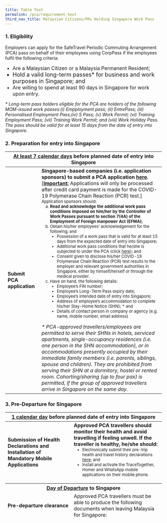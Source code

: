 ```yaml
---
title: Table Test
permalink: /pca/requirement-test
third_nav_title: Malaysian Citizens/PRs Holding Singapore Work Pass
---
```


### 1. Eligibility 

<span class="font-size:16px;">Employers can apply for the SafeTravel Periodic Commuting Arrangement (PCA) pass on behalf of their employees using CorpPass if the employees fulfil the following criteria:</span>
<ol style="list-style-type: disc;">
 <li style="font-size:16px;">Are a Malaysian Citizen or a Malaysia Permanent Resident;</li>
            <li style="font-size:18px;">Hold a valid long-term passes* for business and work purposes in Singapore; and</li>
 <li style="font-size:16px;">Are willing to spend at least 90 days in Singapore for work upon entry.</li>
            </ol>
 <span class="font-size:13px;"><i>* Long-term pass holders eligible for the PCA are holders of the following MOM-issued work passes:(i) Empployment pass; (ii) EntrePass; (iii) Personalised Employment Pass;(iv) S Pass; (v) Work Permit; (vi) Training Employment Pass; (vii) Training Work Permit; and (viii) Work Holiday Pass. The pass should be valid for at least 15 days from the date of entry into Singapore.</i></span>
 
### 2. Preparation for entry into Singapore

<table>
<thead>
  <tr>
    <th colspan="2" style="font-size:16px;"><b><u>At least 7 calendar days</u></b> before planned date of entry into Singapore</th>
    <!-- <th>Scenarios</th>
   <th>Charging Policy for C+ treatment</th> -->
  </tr>
</thead>
<tbody>
  <tr>
    <td rowspan="2" style="font-size:16px;"><b>Submit PCA application</b></td>
    <td style="font-size:16px;"><b>Singapore-based companies (i.e. application sponsors) to submit a PCA application <a href="/apply-now">here</a>.</b>[<b><u>Important:</u></b> Applications will only be processed after credit card payment is made for the COVID-19 Polymerase Chain Reaction (PCR) test.]
     <p style="font-size:13px; margin-top:0px; margin-bottom:0px;">Application sponsors should: </p> 
  <ol style="margin-top:0px; list-style-type:lower-alpha;">
       <li style="font-size:13px; margin-top:0px; margin-bottom:0px;  "><b>Read and acknowledge the additional work pass conditions imposed on him/her by the Controller of Work Passes pursuant to section 7(4A) of the Employment of Foreign manpower Act (EFMA);</b></li>
      <li style="font-size:13px; margin-top:0px; margin-bottom:0px;"> Obtain his/her employees’ acknowledgement for the following; and
        <ol style="margin-top:0px; list-style-type: disc;">
         <li style="font-size:13px; margin-top:0px; margin-bottom:0px;"> Possession of a work pass that is valid for at least 15 days from the expected date of entry into Singapore;</li>
          <li style="font-size:13px; margin-top:0px; margin-bottom:0px;"> Additional work pass conditions that he/she is subjected to under the PCA (click <a href ="">here</a>); and</li>
          <li style="font-size:13px; margin-top:0px; margin-bottom:0px;"> Consent given to disclose his/her COVID-19 Polymerase Chain Reaction (PCR) test results to the employer and relevant government authorities in Singapore, either by himself/herself or through the medical provider.</li>
         </ol>   
       </li>
      <li style="font-size:13px; margin-top:0px; margin-bottom:0px;">Have on hand, the following details:
        <ol style="margin-top:0px; list-style-type: disc;">
         <li style="font-size:13px; margin-top:0px; margin-bottom:0px;"> Employee’s FIN number; </li>
          <li style="font-size:13px; margin-top:0px; margin-bottom:0px;"> Employee’s Long-Term Pass expiry date; </li>
          <li style="font-size:13px; margin-top:0px; margin-bottom:0px;"> Employee’s intended date of entry into Singapore; </li>
         <li style="font-size:13px; margin-top:0px; margin-bottom:0px;"> Address of employee’s accommodation to complete his/her Stay-Home Notice (SHN); * and </li>
         <li style="font-size:13px; margin-top:0px; margin-bottom:0px;"> Details of contact person in company or agency (e.g. name, mobile number, email address) </li>
         </ol>   
       </li>
      </ol>   
     <p style="font-size:16px; margin-top:0px; margin-bottom:0px;"><i>* PCA-approved travellers/employees are permitted to serve their SHNs in hotels, serviced apartments, single-occupancy residences (i.e. one person in the SHN accommodation), or in accommodations presently occupied by their immediate family members (i.e. parents, siblings, spouse and children). They are prohibited from serving their SHN at a dormitory, hostel or rented room. Cohorting/sharing (up to four pax) is permitted, if the group of approved travellers arrive in Singapore on the same day.</i> </p> 
    </td>
  </tr>
</tbody>
</table>

### 3. Pre-Departure for Singapore

<table>
<thead>
  <tr>
    <th colspan="2" style="font-size:16px;"><b><u>1 calendar day</u></b> before planned date of entry into Singapore</th>
  </tr>
  </thead>
<tbody>
  <tr>
    <td rowspan="2" style="font-size:16px;"><b>Submission of Health Declarations and Installation of Mandatory Mobile Applications</b></td>
    <td style="font-size:16px;"><b>Approved PCA travellers should monitor their health and avoid travelling if feeling unwell. If the traveller is healthy, he/she should:</b>
        <ol style="margin-top:0px; list-style-type: disc;">
         <li style="font-size:13px; margin-top:0px; margin-bottom:0px;">Electronically submit their pre-trip health and travel history declarations <a href="https://eservices.ica.gov.sg/sgarrivalcard">here</a>; and</li>
          <li style="font-size:13px; margin-top:0px; margin-bottom:0px;"> Install and activate the TraceTogether, Homer and WhatsApp mobile applications on their mobile phone. </li>
         </ol>   
    </td>
  </tr>
 <thead>
  <tr>
    <th colspan="2" style="font-size:16px;"><b><u>Day of Departure</u></b> to Singapore</th>
  </tr>
   <tr>
    <td style="font-size:16px;"><b>Pre-departure clearance</b></td>
     <td style="font-size:16px;">Approved PCA travellers must be able to produce the following documents when leaving Malaysia for Singapore:</td>
  </tr>
  </thead>
 </tbody>
 </table>


